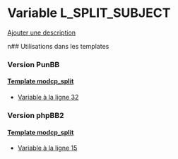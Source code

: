 # Variable L_SPLIT_SUBJECT
[Ajouter une description](https://fa-tvars.appspot.com/L_SPLIT_SUBJECT)

n## Utilisations dans les templates

### Version PunBB

#### [Template modcp_split](punbb/modcp_split.md)
* [Variable à la ligne 32](../punbb/modcp_split.tpl#L32)

### Version phpBB2

#### [Template modcp_split](subsilver/modcp_split.md)
* [Variable à la ligne 15](../subsilver/modcp_split.tpl#L15)